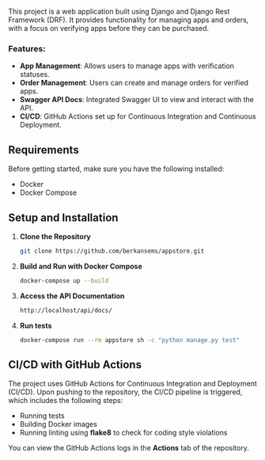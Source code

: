 This project is a web application built using Django and Django Rest Framework (DRF). It provides functionality for managing apps and orders, with a focus on verifying apps before they can be purchased.

### Features:
- **App Management**: Allows users to manage apps with verification statuses.
- **Order Management**: Users can create and manage orders for verified apps.
- **Swagger API Docs**: Integrated Swagger UI to view and interact with the API.
- **CI/CD**: GitHub Actions set up for Continuous Integration and Continuous Deployment.

## Requirements

Before getting started, make sure you have the following installed:
- Docker
- Docker Compose

## Setup and Installation

1. **Clone the Repository**

   ```bash
   git clone https://github.com/berkansems/appstore.git

2. **Build and Run with Docker Compose**

   ```bash
   docker-compose up --build


3. **Access the API Documentation**

   ```bash
   http://localhost/api/docs/

4. **Run tests**

   ```bash
   docker-compose run --rm appstore sh -c "python manage.py test"

## CI/CD with GitHub Actions
The project uses GitHub Actions for Continuous Integration and Deployment (CI/CD). Upon pushing to the repository, the CI/CD pipeline is triggered, which includes the following steps:
- Running tests
- Building Docker images
- Running linting using **flake8** to check for coding style violations

You can view the GitHub Actions logs in the **Actions** tab of the repository.


